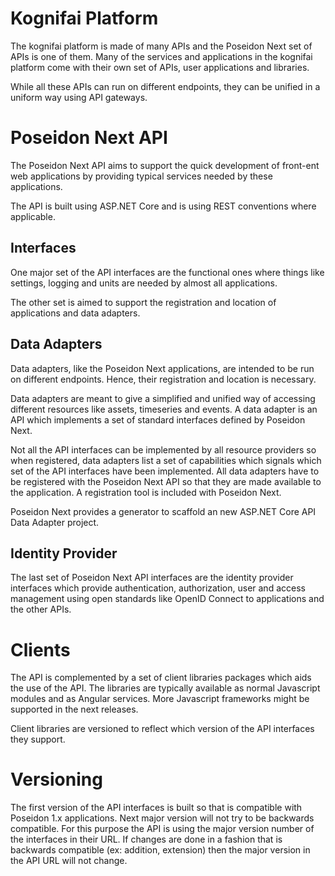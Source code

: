 # Kognifai Platform
The kognifai platform is made of many APIs and the Poseidon Next set of APIs is one of them. Many of the services and applications in the kognifai platform come with their own set of APIs, user applications and libraries. 

While all these APIs can run on different endpoints, they can be unified in a uniform way using API gateways.

# Poseidon Next API
The Poseidon Next API aims to support the quick development of front-ent web applications by providing typical services needed by these applications. 

The API is built using ASP.NET Core and is using REST conventions where applicable.

## Interfaces
One major set of the API interfaces are the functional ones where things like settings, logging and units are needed by almost all applications.

The other set is aimed to support the registration and location of applications and data adapters.

## Data Adapters
Data adapters, like the Poseidon Next applications, are intended to be run on different endpoints. Hence, their registration and location is necessary.

Data adapters are meant to give a simplified and unified way of accessing different resources like assets, timeseries and events. A data adapter is an API which implements a set of standard interfaces defined by Poseidon Next.

Not all the API interfaces can be implemented by all resource providers so when registered, data adapters list a set of capabilities which signals which set of the API interfaces have been implemented. All data adapters have to be registered with the Poseidon Next API so that they are made available to the application. A registration tool is included with Poseidon Next.

Poseidon Next provides a generator to scaffold an new ASP.NET Core API Data Adapter project.

## Identity Provider
The last set of Poseidon Next API interfaces are the identity provider interfaces which provide authentication, authorization, user and access management using open standards like OpenID Connect to applications and the other APIs.

# Clients
The API is complemented by a set of client libraries packages which aids the use of the API. The libraries are typically available as normal Javascript modules and as Angular services. More Javascript frameworks might be supported in the next releases.

Client libraries are versioned to reflect which version of the API interfaces they support.

# Versioning
The first version of the API interfaces is built so that is compatible with Poseidon 1.x applications. Next major version will not try to be backwards compatible. For this purpose the API is using the major version number of the interfaces in their URL. If changes are done in a fashion that is backwards compatible (ex: addition, extension) then the major version in the API URL will not change.


